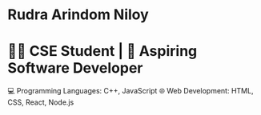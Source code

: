 # Rudra Arindom Niloy
# 👨‍💻 CSE Student | 🚀 Aspiring Software Developer
💻 Programming Languages: C++, JavaScript
🌐 Web Development: HTML, CSS, React, Node.js
